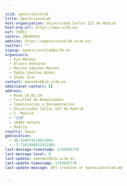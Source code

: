 ```yaml
---
    
jcid: opensciencelab
title: OpenScienceLab
host-organisation: Universidad Carlos III de Madrid
host-org-url: https://www.uc3m.es/
osf: fm95j
zotero: JNE6D59V
website: https://opensciencelab.uc3m.es/
twitter: ""
signup: opensciencelab@uc3m.es
organisers:
  - Eva Méndez
  - Álvaro Hontanar
  - Marina Sánchez-Moreno
  - Pablo Sánchez-Núñez
  - Iñaki Úcar
contact: emendez@bib.uc3m.es
additional-contact: []
address:
  - Room 14.02.24
  - Facultad de Humanidades
  - Comunicación y Documentación
  - Universidad Carlos III de Madrid
  - C. Madrid
  - "128"
  - 28903 Getafe
  - Madrid
country: Spain
geolocation:
  - 40.318074314037084
  - -3.7261998653411865
last-message-timestamp: 1743502778
last-message-level: 0
last-update: emendez@bib.uc3m.es
last-update-timestamp: 1743502778
last-update-message: API creation of opensciencelab.md


---
```



